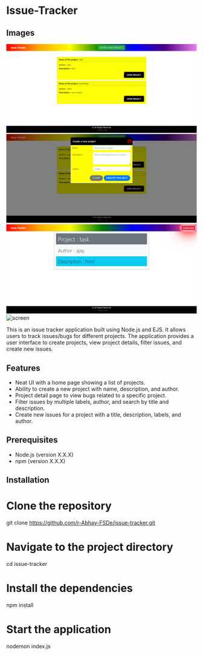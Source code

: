 # Issue-Tracker
## Images

![screen](img/img1.png)
![screen](img/img2.png)
![screen](img/img3.png)
![screen](img/img4.png)

This is an issue tracker application built using Node.js and EJS. It allows users to track issues/bugs for different projects. The application provides a user interface to create projects, view project details, filter issues, and create new issues.

## Features

- Neat UI with a home page showing a list of projects.
- Ability to create a new project with name, description, and author.
- Project detail page to view bugs related to a specific project.
- Filter issues by multiple labels, author, and search by title and description.
- Create new issues for a project with a title, description, labels, and author.

## Prerequisites

- Node.js (version X.X.X)
- npm (version X.X.X)

## Installation
# Clone the repository
git clone https://github.com/r-Abhay-FSDe/issue-tracker.git

# Navigate to the project directory
cd issue-tracker

# Install the dependencies
npm install

# Start the application
nodemon index.js

